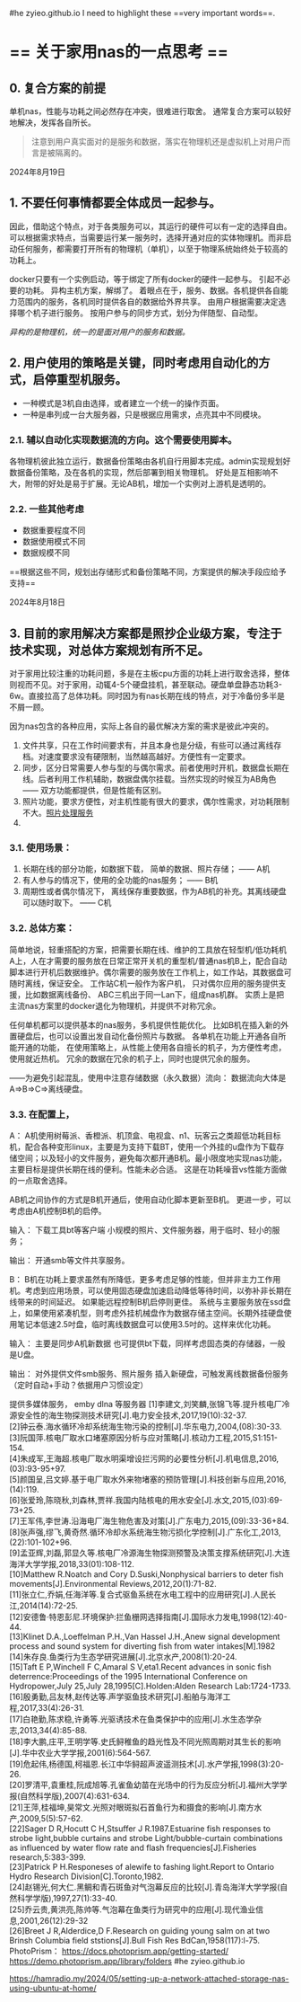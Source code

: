 #he zyieo.github.io
I need to highlight these ==very important words==.

# **== 关于家用nas的一点思考 ==**

## 0. 复合方案的前提
 
单机nas，性能与功耗之间必然存在冲突，很难进行取舍。
通常复合方案可以较好地解决，发挥各自所长。

> 注意到用户真实面对的是服务和数据，落实在物理机还是虚拟机上对用户而言是被隔离的。

2024年8月19日  
## 1. 不要任何事情都要全体成员一起参与。

因此，借助这个特点，对于各类服务可以，其运行的硬件可以有一定的选择自由。可以根据需求特点，当需要运行某一服务时，选择开通对应的实体物理机。而非启动任何服务，都需要打开所有的物理机（单机），以至于物理系统始终处于较高的功耗上。


docker只要有一个实例启动，等于绑定了所有docker的硬件一起参与。
引起不必要的功耗。
异构主机方案，解绑了。
着眼点在于，服务、数据。各机提供各自能力范围内的服务，各机同时提供各自的数据给外界共享。
由用户根据需要决定选择哪个机子进行服务。
按用户参与的同步方式，划分为伴随型、自动型。

*异构的是物理机，统一的是面对用户的服务和数据。*

## 2. 用户使用的策略是关键，同时考虑用自动化的方式，启停重型机服务。


- 一种模式是3机自由选择，或者建立一个统一的操作页面。
- 一种是串列成一台大服务器，只是根据应用需求，点亮其中不同模块。

### 2.1. 辅以自动化实现数据流的方向。这个需要使用脚本。

各物理机彼此独立运行，数据备份策略由各机自行用脚本完成。admin实现规划好数据备份策略，及在各机的实现，然后部署到相关物理机。
好处是互相影响不大，附带的好处是易于扩展。无论AB机，增加一个实例对上游机是透明的。

### 2.2. 一些其他考虑

- 数据重要程度不同
- 数据使用模式不同
- 数据规模不同

==根据这些不同，规划出存储形式和备份策略不同，方案提供的解决手段应给予支持==

2024年8月18日
## 3. 目前的家用解决方案都是照抄企业级方案，专注于技术实现，对总体方案规划有所不足。

对于家用比较注重的功耗问题，多是在主板cpu方面的功耗上进行取舍选择，整体则视而不见。对于家用，动辄4-5个硬盘挂机，甚至联动。硬盘单盘静态功耗3-6w。直接拉高了总体功耗。同时因为有nas长期在线的特点，对于冷备份多半是不屑一顾。


因为nas包含的各种应用，实际上各自的最优解决方案的需求是彼此冲突的。
1. 文件共享，只在工作时间要求有，并且本身也是分级，有些可以通过离线存档。对速度要求没有硬限制，当然越高越好。方便性有一定要求。
2. 同步，区分日常需要人参与型的与偶尔需求。前者使用时开机，数据盘长期在线。后者利用工作机辅助，数据盘偶尔挂载。当然实现的时候互为AB角色 —— 双方功能都提供，但是性能有区别。
3. 照片功能，要求方便性，对主机性能有很大的要求，偶尔性需求，对功耗限制不大。[照片处理服务](https://github.com/photoprism/photoprism)
4.


### 3.1. 使用场景：
1. 长期在线的部分功能，如数据下载， 简单的数据、照片存储； —— A机
2. 有人参与的情况下，使用的全功能的nas服务； —— B机
3. 周期性或者偶尔情况下， 离线保存重要数据，作为AB机的补充。其离线硬盘可以随时取下。 —— C机

### 3.2. 总体方案：
简单地说，轻重搭配的方案，把需要长期在线、维护的工具放在轻型机/低功耗机A上，人在才需要的服务放在日常正常开关机的重型机/普通nas机B上，配合自动脚本进行开机后数据维护。偶尔需要的服务放在工作机上，如工作站，其数据盘可随时离线，保证安全。
工作站C机一般作为客户机， 只对偶尔应用的服务提供支援，比如数据离线备份、
ABC三机出于同一Lan下，组成nas机群。
实质上是把主流nas方案里的docker退化为物理机，并提供不对称冗余。

任何单机都可以提供基本的nas服务，多机提供性能优化。 比如B机在插入新的外置硬盘后，也可以设置出发自动化备份照片与数据。
各单机在功能上开通各自所能开通的功能，
在使用策略上，从性能上使用各自擅长的机子，为方便性考虑，使用就近热机。
冗余的数据在冗余的机子上，同时也提供冗余的服务。

——为避免引起混乱，使用中注意存储数据（永久数据）流向：
数据流向大体是 A=>B=>C=>离线硬盘。

### 3.3. 在配置上，
A： A机使用树莓派、香橙派、机顶盒、电视盒、n1、玩客云之类超低功耗目标机，配合各种变形linux，主要是为支持下载BT，使用一个外挂的u盘作为下载存储空间；以及轻小的文件服务，避免每次都开通B机。最小限度地实现nas功能，主要目标是提供长期在线的便利。性能未必合适。
这是在功耗噪音vs性能方面做的一点取舍选择。

AB机之间协作的方式是B机开通后，使用自动化脚本更新至B机。
更进一步，可以考虑由A机控制B机的启停。

输入：
下载工具bt等客户端
小规模的照片、文件服务器，用于临时、轻小的服务；


输出：
开通smb等文件共享服务。

B：
B机在功耗上要求虽然有所降低，更多考虑足够的性能，但并非主力工作用机。考虑到应用场景，可以使用固态硬盘加速启动降低等待时间，以弥补非长期在线带来的时间延迟。
如果能远程控制B机启停则更佳。
系统与主要服务放在ssd盘上，如果使用紧凑机型，则考虑外挂机械盘作为数据存储主空间。长期外挂硬盘使用笔记本低速2.5吋盘，临时离线数据盘可以使用3.5吋的。这样来优化功耗。

输入：
主要是同步A机新数据
也可提供bt下载，同样考虑固态类的存储器，一般是U盘。

输出：
对外提供文件smb服务、照片服务
插入新硬盘，可触发离线数据备份服务
（定时自动+手动？依据用户习惯设定）

提供多媒体服务， emby dlna 等服务器
[1]李建文,刘笑麟,张锦飞等.提升核电厂冷源安全性的海生物探测技术研究[J].电力安全技术,2017,19(10):32-37.  
 [2]钟云泰.海水循环冷却系统海生物污染的控制[J].华东电力,2004,(08):30-33.  
 [3]阮国萍.核电厂取水口堵塞原因分析与应对策略[J].核动力工程,2015,S1:151-154.  
 [4]朱成军,王海超.核电厂取水明渠增设拦污网的必要性分析[J].机电信息,2016,(03):93-95+97.  
 [5]颜国呈,吕文婷.基于电厂取水外来物堵塞的预防管理[J].科技创新与应用,2016,(14):119.  
 [6]张爱玲,陈晓秋,刘森林,贾祥.我国内陆核电的用水安全[J].水文,2015,(03):69-73+25.  
 [7]王军伟,李世涛.沿海电厂海生物危害及对策[J].广东电力,2015,(09):33-36+84.  
 [8]张声强,缪飞,黄奇然.循环冷却水系统海生物污损化学控制[J].广东化工,2013,(22):101-102+96.  
 [9]孟亚辉,刘磊,郭显久等.核电厂冷源海生物探测预警及决策支撑系统研究[J].大连海洋大学学报,2018,33(01):108-112.  
 [10]Matthew R.Noatch and Cory D.Suski,Nonphysical barriers to deter fish movements[J].Environmental Reviews,2012,20(1):71-82.  
 [11]张立仁,乔娟,任海洋等.复合式驱鱼系统在水电工程中的应用研究[J].人民长江,2014(14):72-25.  
 [12]安德鲁·特恩彭尼.环境保护:拦鱼栅网选择指南[J].国际水力发电,1998(12):40-44.  
 [13]Klinet D.A.,Loeffelman P.H.,Van Hassel J.H.,Anew signal development process and sound system for diverting fish from water intakes[M].1982  
 [14]朱存良.鱼类行为生态学研究进展[J].北京水产,2008(1):20-24.  
 [15]Taft E P,Winchell F C,Amaral S V,eta1.Recent advances in sonic fish deterrence:Proceedings of the 1995 International Conference on Hydropower,July 25,July 28,1995[C].Holden:Alden Research Lab:1724-1733.  
 [16]殷勇勤,吕友林,赵传达等.声学驱鱼技术研究[J].船舶与海洋工程,2017,33(4):26-31.  
 [17]白艳勤,陈求稳,许勇等.光驱诱技术在鱼类保护中的应用[J].水生态学杂志,2013,34(4):85-88.  
 [18]李大鹏,庄平,王明学等.史氏鲟稚鱼的趋光性及不同光照周期对其生长的影响[J].华中农业大学学报,2001(6):564-567.  
 [19]危起伟,杨德国,柯福恩.长江中华鲟超声波遥测技术[J].水产学报,1998(3):20-26.  
 [20]罗清平,袁重桂,阮成旭等.孔雀鱼幼苗在光场中的行为反应分析[J].福州大学学报(自然科学版),2007(4):631-634.  
 [21]王萍,桂福坤,昊常文.光照对眼斑拟石首鱼行为和摄食的影响[J].南方水产,2009,5(5):57-62.  
 [22]Sager D R,Hocutt C H,Stsuffer J R.1987.Estuarine fish responses to strobe light,bubble curtains and strobe Light/bubble-curtain combinations as influenced by water flow rate and flash frequencies[J].Fisheries research,5:383-399.  
 [23]Patrick P H.Responeses of alewife to fashing light.Report to Ontario Hydro Research Division[C].Toronto,1982.  
 [24]赵锡光,何大仁.黑鲷和青石斑鱼对气泡幕反应的比较[J].青岛海洋大学学报(自然科学学版),1997,27(1):33-40.  
 [25]乔云贵,黄洪亮,陈帅等.气泡幕在鱼类行为研究中的应用[J].现代渔业信息,2001,26(12):29-32  
 [26]Breet J R,Alderdice,D F.Research on guiding young salm on at two Brinsh Columbia field ststions[J].Bull Fish Res BdCan,1958(117):l-75.
PhotoPrism：
https://docs.photoprism.app/getting-started/
https://demo.photoprism.app/library/folders
#he zyieo.github.io

https://hamradio.my/2024/05/setting-up-a-network-attached-storage-nas-using-ubuntu-at-home/


